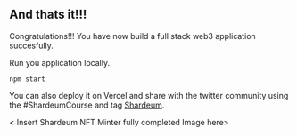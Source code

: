 ## And thats it!!!

Congratulations!!! You have now build a full stack web3 application succesfully.

Run you application locally.

```
npm start
```

You can also deploy it on Vercel and share with the twitter community using the #ShardeumCourse and tag [Shardeum](https://twitter.com/shardeum).


< Insert Shardeum NFT Minter fully completed Image here>
